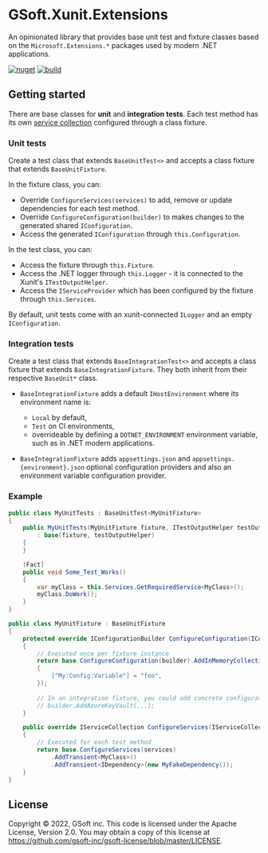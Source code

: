 # GSoft.Xunit.Extensions

An opinionated library that provides base unit test and fixture classes based on the `Microsoft.Extensions.*` packages used by modern .NET applications.

[![nuget](https://img.shields.io/nuget/v/GSoft.Xunit.Extensions.svg?logo=nuget)](https://www.nuget.org/packages/GSoft.Xunit.Extensions/)
[![build](https://img.shields.io/github/workflow/status/gsoft-inc/gsoft-xunit-extensions/CI%20build?logo=github)](https://github.com/gsoft-inc/gsoft-xunit-extensions/actions/workflows/ci.yml)


## Getting started

There are base classes for **unit** and **integration tests**. Each test method has its own [service collection](https://docs.microsoft.com/en-us/aspnet/core/fundamentals/dependency-injection?view=aspnetcore-6.0) configured through a class fixture.


### Unit tests

Create a test class that extends `BaseUnitTest<>` and accepts a class fixture that extends `BaseUnitFixture`.

In the fixture class, you can:
* Override `ConfigureServices(services)` to add, remove or update dependencies for each test method.
* Override `ConfigureConfiguration(builder)` to makes changes to the generated shared `IConfiguration`.
* Access the generated `IConfiguration` through `this.Configuration`.

In the test class, you can:
* Access the fixture through `this.Fixture`.
* Access the .NET logger through `this.Logger` - it is connected to the Xunit's `ITestOutputHelper`.
* Access the `IServiceProvider` which has been configured by the fixture through `this.Services`.

By default, unit tests come with an xunit-connected `ILogger` and an empty `IConfiguration`.

### Integration tests

Create a test class that extends `BaseIntegrationTest<>` and accepts a class fixture that extends `BaseIntegrationFixture`.
They both inherit from their respective `BaseUnit*` class.

* `BaseIntegrationFixture` adds a default `IHostEnvironment` where its environment name is:
  * `Local` by default,
  * `Test` on CI environments,
  * overrideable by defining a `DOTNET_ENVIRONMENT` environment variable, such as in .NET modern applications.

* `BaseIntegrationFixture` adds `appsettings.json` and `appsettings.{environment}.json` optional configuration providers and also an environment variable configuration provider.


### Example

```csharp
public class MyUnitTests : BaseUnitTest<MyUnitFixture>
{
    public MyUnitTests(MyUnitFixture fixture, ITestOutputHelper testOutputHelper)
        : base(fixture, testOutputHelper)
    {
    }

    [Fact]
    public void Some_Test_Works()
    {
        var myClass = this.Services.GetRequiredService<MyClass>();
        myClass.DoWork();
    }
}

public class MyUnitFixture : BaseUnitFixture
{
    protected override IConfigurationBuilder ConfigureConfiguration(IConfigurationBuilder builder)
    {
        // Executed once per fixture instance
        return base.ConfigureConfiguration(builder).AddInMemoryCollection(new Dictionary<string, string>
        {
            ["My:Config:Variable"] = "foo",
        });
        
        // In an integration fixture, you could add concrete configuration providers, such as:
        // builder.AddAzureKeyVault(...);
    }

    public override IServiceCollection ConfigureServices(IServiceCollection services)
    {
        // Executed for each test method
        return base.ConfigureServices(services)
            .AddTransient<MyClass>()
            .AddTransient<IDependency>(new MyFakeDependency());
    }
}
```


## License

Copyright © 2022, GSoft inc. This code is licensed under the Apache License, Version 2.0. You may obtain a copy of this license at https://github.com/gsoft-inc/gsoft-license/blob/master/LICENSE.
